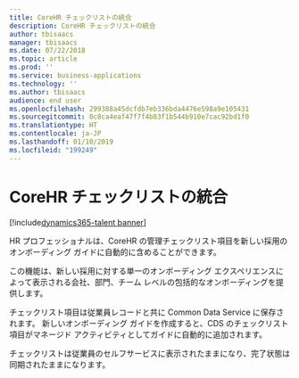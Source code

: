 ```yaml
---
title: CoreHR チェックリストの統合
description: CoreHR チェックリストの統合
author: tbisaacs
manager: tbisaacs
ms.date: 07/22/2018
ms.topic: article
ms.prod: ''
ms.service: business-applications
ms.technology: ''
ms.author: tbisaacs
audience: end user
ms.openlocfilehash: 299388a45dcfdb7eb336bda4476e598a9e105431
ms.sourcegitcommit: 0c8ca4eaf47f7f4b83f1b544b910e7cac92bd1f0
ms.translationtype: HT
ms.contentlocale: ja-JP
ms.lasthandoff: 01/10/2019
ms.locfileid: "199249"
---
```

#  <a name="corehr-checklist-integration"></a>CoreHR チェックリストの統合

[!include[dynamics365-talent banner](../../includes/dynamics365-talent.md)]





HR プロフェッショナルは、CoreHR の管理チェックリスト項目を新しい採用のオンボーディング ガイドに自動的に含めることができます。

この機能は、新しい採用に対する単一のオンボーディング エクスペリエンスによって表示される会社、部門、チーム レベルの包括的なオンボーディングを提供します。

チェックリスト項目は従業員レコードと共に Common Data Service に保存されます。 新しいオンボーディング ガイドを作成すると、CDS のチェックリスト項目がマネージド アクティビティとしてガイドに自動的に追加されます。 

チェックリストは従業員のセルフサービスに表示されたままになり、完了状態は同期されたままになります。

<!--
## Who uses this feature
HR professionals
## License required
Talent license 
## Development status
Planning
## Target timeframe
Public Preview: September
-->
